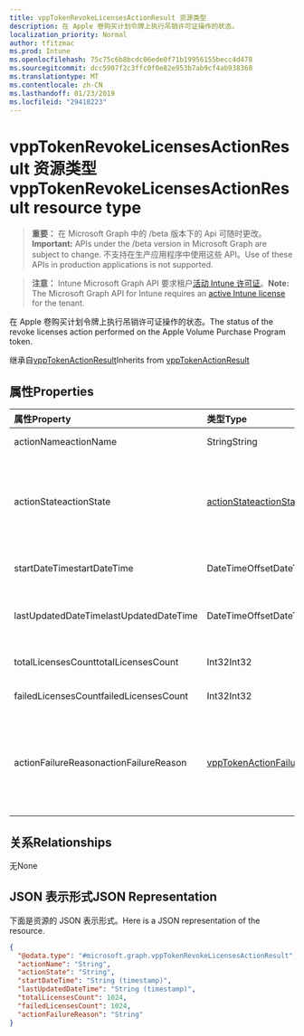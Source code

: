 ```yaml
---
title: vppTokenRevokeLicensesActionResult 资源类型
description: 在 Apple 卷购买计划令牌上执行吊销许可证操作的状态。
localization_priority: Normal
author: tfitzmac
ms.prod: Intune
ms.openlocfilehash: 75c75c6b8bcdc06ede0f71b19956155becc4d478
ms.sourcegitcommit: dcc5907f2c3ffc0f0e82e953b7ab9cf4ab938360
ms.translationtype: MT
ms.contentlocale: zh-CN
ms.lasthandoff: 01/23/2019
ms.locfileid: "29418223"
---
```

# <a name="vpptokenrevokelicensesactionresult-resource-type"></a><span data-ttu-id="57a1f-103">vppTokenRevokeLicensesActionResult 资源类型</span><span class="sxs-lookup"><span data-stu-id="57a1f-103">vppTokenRevokeLicensesActionResult resource type</span></span>

> <span data-ttu-id="57a1f-104">**重要：** 在 Microsoft Graph 中的 /beta 版本下的 Api 可随时更改。</span><span class="sxs-lookup"><span data-stu-id="57a1f-104">**Important:** APIs under the /beta version in Microsoft Graph are subject to change.</span></span> <span data-ttu-id="57a1f-105">不支持在生产应用程序中使用这些 API。</span><span class="sxs-lookup"><span data-stu-id="57a1f-105">Use of these APIs in production applications is not supported.</span></span>

> <span data-ttu-id="57a1f-106">**注意：** Intune Microsoft Graph API 要求租户[活动 Intune 许可证](https://go.microsoft.com/fwlink/?linkid=839381)。</span><span class="sxs-lookup"><span data-stu-id="57a1f-106">**Note:** The Microsoft Graph API for Intune requires an [active Intune license](https://go.microsoft.com/fwlink/?linkid=839381) for the tenant.</span></span>

<span data-ttu-id="57a1f-107">在 Apple 卷购买计划令牌上执行吊销许可证操作的状态。</span><span class="sxs-lookup"><span data-stu-id="57a1f-107">The status of the revoke licenses action performed on the Apple Volume Purchase Program token.</span></span>


<span data-ttu-id="57a1f-108">继承自[vppTokenActionResult](../resources/intune-onboarding-vpptokenactionresult.md)</span><span class="sxs-lookup"><span data-stu-id="57a1f-108">Inherits from [vppTokenActionResult](../resources/intune-onboarding-vpptokenactionresult.md)</span></span>

## <a name="properties"></a><span data-ttu-id="57a1f-109">属性</span><span class="sxs-lookup"><span data-stu-id="57a1f-109">Properties</span></span>
|<span data-ttu-id="57a1f-110">属性</span><span class="sxs-lookup"><span data-stu-id="57a1f-110">Property</span></span>|<span data-ttu-id="57a1f-111">类型</span><span class="sxs-lookup"><span data-stu-id="57a1f-111">Type</span></span>|<span data-ttu-id="57a1f-112">说明</span><span class="sxs-lookup"><span data-stu-id="57a1f-112">Description</span></span>|
|:---|:---|:---|
|<span data-ttu-id="57a1f-113">actionName</span><span class="sxs-lookup"><span data-stu-id="57a1f-113">actionName</span></span>|<span data-ttu-id="57a1f-114">String</span><span class="sxs-lookup"><span data-stu-id="57a1f-114">String</span></span>|<span data-ttu-id="57a1f-115">操作名称继承[vppTokenActionResult](../resources/intune-onboarding-vpptokenactionresult.md)</span><span class="sxs-lookup"><span data-stu-id="57a1f-115">Action name Inherited from [vppTokenActionResult](../resources/intune-onboarding-vpptokenactionresult.md)</span></span>|
|<span data-ttu-id="57a1f-116">actionState</span><span class="sxs-lookup"><span data-stu-id="57a1f-116">actionState</span></span>|[<span data-ttu-id="57a1f-117">actionState</span><span class="sxs-lookup"><span data-stu-id="57a1f-117">actionState</span></span>](../resources/intune-shared-actionstate.md)|<span data-ttu-id="57a1f-118">从[vppTokenActionResult](../resources/intune-onboarding-vpptokenactionresult.md)继承操作的状态。</span><span class="sxs-lookup"><span data-stu-id="57a1f-118">State of the action Inherited from [vppTokenActionResult](../resources/intune-onboarding-vpptokenactionresult.md).</span></span> <span data-ttu-id="57a1f-119">可取值为：`none`、`pending`、`canceled`、`active`、`done`、`failed`、`notSupported`。</span><span class="sxs-lookup"><span data-stu-id="57a1f-119">Possible values are: `none`, `pending`, `canceled`, `active`, `done`, `failed`, `notSupported`.</span></span>|
|<span data-ttu-id="57a1f-120">startDateTime</span><span class="sxs-lookup"><span data-stu-id="57a1f-120">startDateTime</span></span>|<span data-ttu-id="57a1f-121">DateTimeOffset</span><span class="sxs-lookup"><span data-stu-id="57a1f-121">DateTimeOffset</span></span>|<span data-ttu-id="57a1f-122">初始化的操作的时间从[vppTokenActionResult](../resources/intune-onboarding-vpptokenactionresult.md)继承</span><span class="sxs-lookup"><span data-stu-id="57a1f-122">Time the action was initiated Inherited from [vppTokenActionResult](../resources/intune-onboarding-vpptokenactionresult.md)</span></span>|
|<span data-ttu-id="57a1f-123">lastUpdatedDateTime</span><span class="sxs-lookup"><span data-stu-id="57a1f-123">lastUpdatedDateTime</span></span>|<span data-ttu-id="57a1f-124">DateTimeOffset</span><span class="sxs-lookup"><span data-stu-id="57a1f-124">DateTimeOffset</span></span>|<span data-ttu-id="57a1f-125">上次使用的操作状态的时间从[vppTokenActionResult](../resources/intune-onboarding-vpptokenactionresult.md)更新继承</span><span class="sxs-lookup"><span data-stu-id="57a1f-125">Time the action state was last updated Inherited from [vppTokenActionResult](../resources/intune-onboarding-vpptokenactionresult.md)</span></span>|
|<span data-ttu-id="57a1f-126">totalLicensesCount</span><span class="sxs-lookup"><span data-stu-id="57a1f-126">totalLicensesCount</span></span>|<span data-ttu-id="57a1f-127">Int32</span><span class="sxs-lookup"><span data-stu-id="57a1f-127">Int32</span></span>|<span data-ttu-id="57a1f-128">已尝试撤消的许可证数的计数。</span><span class="sxs-lookup"><span data-stu-id="57a1f-128">A count of the number of licenses that were attempted to revoke.</span></span>|
|<span data-ttu-id="57a1f-129">failedLicensesCount</span><span class="sxs-lookup"><span data-stu-id="57a1f-129">failedLicensesCount</span></span>|<span data-ttu-id="57a1f-130">Int32</span><span class="sxs-lookup"><span data-stu-id="57a1f-130">Int32</span></span>|<span data-ttu-id="57a1f-131">无法撤消的许可证数的计数。</span><span class="sxs-lookup"><span data-stu-id="57a1f-131">A count of the number of licenses that failed to revoke.</span></span>|
|<span data-ttu-id="57a1f-132">actionFailureReason</span><span class="sxs-lookup"><span data-stu-id="57a1f-132">actionFailureReason</span></span>|[<span data-ttu-id="57a1f-133">vppTokenActionFailureReason</span><span class="sxs-lookup"><span data-stu-id="57a1f-133">vppTokenActionFailureReason</span></span>](../resources/intune-shared-vpptokenactionfailurereason.md)|<span data-ttu-id="57a1f-134">Revoke 许可证操作失败的原因。</span><span class="sxs-lookup"><span data-stu-id="57a1f-134">The reason for the revoke licenses action failure.</span></span> <span data-ttu-id="57a1f-135">可取值为：`none`、`appleFailure`、`internalError`、`expiredVppToken`、`expiredApplePushNotificationCertificate`。</span><span class="sxs-lookup"><span data-stu-id="57a1f-135">Possible values are: `none`, `appleFailure`, `internalError`, `expiredVppToken`, `expiredApplePushNotificationCertificate`.</span></span>|

## <a name="relationships"></a><span data-ttu-id="57a1f-136">关系</span><span class="sxs-lookup"><span data-stu-id="57a1f-136">Relationships</span></span>
<span data-ttu-id="57a1f-137">无</span><span class="sxs-lookup"><span data-stu-id="57a1f-137">None</span></span>

## <a name="json-representation"></a><span data-ttu-id="57a1f-138">JSON 表示形式</span><span class="sxs-lookup"><span data-stu-id="57a1f-138">JSON Representation</span></span>
<span data-ttu-id="57a1f-139">下面是资源的 JSON 表示形式。</span><span class="sxs-lookup"><span data-stu-id="57a1f-139">Here is a JSON representation of the resource.</span></span>
<!-- {
  "blockType": "resource",
  "@odata.type": "microsoft.graph.vppTokenRevokeLicensesActionResult"
}
-->
``` json
{
  "@odata.type": "#microsoft.graph.vppTokenRevokeLicensesActionResult",
  "actionName": "String",
  "actionState": "String",
  "startDateTime": "String (timestamp)",
  "lastUpdatedDateTime": "String (timestamp)",
  "totalLicensesCount": 1024,
  "failedLicensesCount": 1024,
  "actionFailureReason": "String"
}
```




